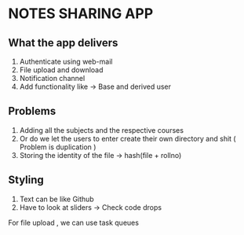 # NOTES SHARING APP 

## What the app delivers 

1. Authenticate using web-mail 
2. File upload and download 
3. Notification channel 
4. Add functionality like -> Base and derived user 


## Problems 

1. Adding all the subjects and the respective courses 
2. Or do we let the users to enter create their own directory and shit ( Problem is duplication ) 
3. Storing the identity of the file -> hash(file + rollno)

## Styling 

1. Text can be like Github
2. Have to look at sliders -> Check code drops 


For file upload , we can use task queues 
